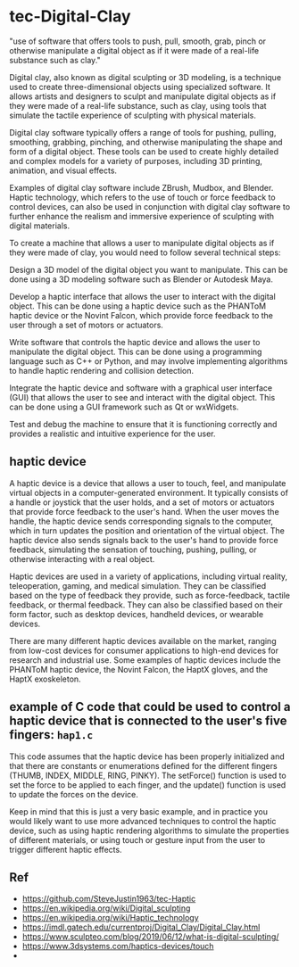 # tec-Digital-Clay

"use of software that offers tools to push, pull, smooth, grab, pinch or otherwise manipulate a digital object as if it were made of a real-life substance such as clay."

Digital clay, also known as digital sculpting or 3D modeling, is a technique used to create three-dimensional objects using specialized software. It allows artists and designers to sculpt and manipulate digital objects as if they were made of a real-life substance, such as clay, using tools that simulate the tactile experience of sculpting with physical materials.

Digital clay software typically offers a range of tools for pushing, pulling, smoothing, grabbing, pinching, and otherwise manipulating the shape and form of a digital object. These tools can be used to create highly detailed and complex models for a variety of purposes, including 3D printing, animation, and visual effects.

Examples of digital clay software include ZBrush, Mudbox, and Blender. Haptic technology, which refers to the use of touch or force feedback to control devices, can also be used in conjunction with digital clay software to further enhance the realism and immersive experience of sculpting with digital materials.

To create a machine that allows a user to manipulate digital objects as if they were made of clay, you would need to follow several technical steps:

Design a 3D model of the digital object you want to manipulate. This can be done using a 3D modeling software such as Blender or Autodesk Maya.

Develop a haptic interface that allows the user to interact with the digital object. This can be done using a haptic device such as the PHANToM haptic device or the Novint Falcon, which provide force feedback to the user through a set of motors or actuators.

Write software that controls the haptic device and allows the user to manipulate the digital object. This can be done using a programming language such as C++ or Python, and may involve implementing algorithms to handle haptic rendering and collision detection.

Integrate the haptic device and software with a graphical user interface (GUI) that allows the user to see and interact with the digital object. This can be done using a GUI framework such as Qt or wxWidgets.

Test and debug the machine to ensure that it is functioning correctly and provides a realistic and intuitive experience for the user.

## haptic device
A haptic device is a device that allows a user to touch, feel, and manipulate virtual objects in a computer-generated environment. It typically consists of a handle or joystick that the user holds, and a set of motors or actuators that provide force feedback to the user's hand. When the user moves the handle, the haptic device sends corresponding signals to the computer, which in turn updates the position and orientation of the virtual object. The haptic device also sends signals back to the user's hand to provide force feedback, simulating the sensation of touching, pushing, pulling, or otherwise interacting with a real object.

Haptic devices are used in a variety of applications, including virtual reality, teleoperation, gaming, and medical simulation. They can be classified based on the type of feedback they provide, such as force-feedback, tactile feedback, or thermal feedback. They can also be classified based on their form factor, such as desktop devices, handheld devices, or wearable devices.

There are many different haptic devices available on the market, ranging from low-cost devices for consumer applications to high-end devices for research and industrial use. Some examples of haptic devices include the PHANToM haptic device, the Novint Falcon, the HaptX gloves, and the HaptX exoskeleton.

## example of C code that could be used to control a haptic device that is connected to the user's five fingers: ```hap1.c```

This code assumes that the haptic device has been properly initialized and that there are constants or enumerations defined for the different fingers (THUMB, INDEX, MIDDLE, RING, PINKY). The setForce() function is used to set the force to be applied to each finger, and the update() function is used to update the forces on the device.

Keep in mind that this is just a very basic example, and in practice you would likely want to use more advanced techniques to control the haptic device, such as using haptic rendering algorithms to simulate the properties of different materials, or using touch or gesture input from the user to trigger different haptic effects.



## Ref
- https://github.com/SteveJustin1963/tec-Haptic
- https://en.wikipedia.org/wiki/Digital_sculpting
- https://en.wikipedia.org/wiki/Haptic_technology
- https://imdl.gatech.edu/currentproj/Digital_Clay/Digital_Clay.html
- https://www.sculpteo.com/blog/2019/06/12/what-is-digital-sculpting/
- https://www.3dsystems.com/haptics-devices/touch
- 
